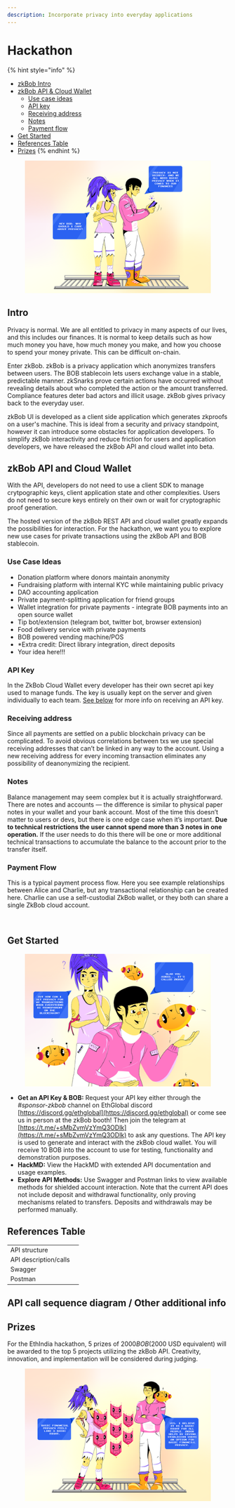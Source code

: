 ```yaml
---
description: Incorporate privacy into everyday applications
---
```


# Hackathon

{% hint style="info" %}
* [zkBob Intro](hackathon.md#intro)
* [zkBob API & Cloud Wallet](hackathon.md#zkbob-api-and-cloud-wallet)
  * [Use case ideas](hackathon.md#use-case-examples)
  * [API key](hackathon.md#api-key)
  * [Receiving address](hackathon.md#receiving-address)
  * [Notes](hackathon.md#notes)
  * [Payment flow](hackathon.md#payment-flow)
* [Get Started](hackathon.md#get-started)
* [References Table](hackathon.md#references-table)
* [Prizes](hackathon.md#prizes)
{% endhint %}

<figure><img src="../.gitbook/assets/bob-privacy.png" alt=""><figcaption></figcaption></figure>

## Intro

Privacy is normal. We are all entitled to privacy in many aspects of our lives, and this includes our finances. It is normal to keep details such as how much money you have, how much money you make, and how you choose to spend your money private. This can be difficult on-chain.

Enter zkBob. zkBob is a privacy application which anonymizes transfers between users. The BOB stablecoin lets users exchange value in a stable, predictable manner. zkSnarks prove certain actions have occurred without revealing details about who completed the action or the amount transferred. Compliance features deter bad actors and illicit usage. zkBob gives privacy back to the everyday user.&#x20;

zkBob UI is developed as a client side application which generates zkproofs on a user's machine. This is ideal from a security and privacy standpoint, however it can introduce some obstacles for application developers.  To simplify zkBob interactivity and reduce friction for users and application developers, we have released the zkBob API and cloud wallet into beta.&#x20;

## zkBob API and Cloud Wallet

With the API, developers do not need to use a client SDK to manage crytpographic keys, client application state and other complexities. Users do not need to secure keys entirely on their own or wait for cryptographic proof generation.&#x20;

The hosted version of the zkBob REST API and cloud wallet greatly expands the possibilities for interaction. For the hackathon, we want you to explore new use cases for private transactions using the zkBob API and BOB stablecoin.&#x20;

### Use Case Ideas

* Donation platform where donors maintain anonymity
* Fundraising platform with internal KYC while maintaining public privacy
* DAO accounting application
* Private payment-splitting application for friend groups
* Wallet integration for private payments - integrate BOB payments into an open source wallet
* Tip bot/extension (telegram bot, twitter bot, browser extension)
* Food delivery service with private payments
* BOB powered vending machine/POS
* \*Extra credit: Direct library integration, direct deposits
* Your idea here!!!

### API Key

In the ZkBob Cloud Wallet every developer has their own secret api key used to manage funds. The key is usually kept on the server and given individually to each team. [See below](hackathon.md#get-started) for more info on receiving an API key.

### **Receiving address**

Since all payments are settled on a public blockchain privacy can be complicated. To avoid obvious correlations between txs we use special receiving addresses that can’t be linked in any way to the account. Using a new receiving address for every incoming transaction eliminates any possibility of deanonymizing the recipient.

### **Notes**

Balance management may seem complex but it is actually straightforward. There are notes and accounts — the difference is similar to physical paper notes in your wallet and your bank account. Most of the time this doesn’t matter to users or devs, but there is one edge case when it’s important. **Due to technical restrictions the user cannot spend more than 3 notes in one operation.** If the user needs to do this there will be one or more additional technical transactions to accumulate the balance to the account prior to the transfer itself.

### Payment Flow

This is a typical payment process flow. Here you see example relationships between Alice and Charlie, but any transactional relationship can be created here. Charlie can use a self-custodial ZkBob wallet, or they both can share a single ZkBob cloud account.

<figure><img src="https://lh4.googleusercontent.com/Ui2B8RryXkWAd467o90_hq7AgXYKb30yml5KHnQjm2BUmZ8RDGHCDXjp6ddEckiGHyclnD2Tu4gnIoe_5rA7S8d19I1ImQ4hvTyntuVudDy58OX16sC8t0_G5Tb9HUMg2UQbr6BA_9czusxSvrRkDUmmzNRSFAHyJ77ne12ILjTKjUM1CJMS0uI-vC5L" alt=""><figcaption></figcaption></figure>

## Get Started

<figure><img src="../.gitbook/assets/2.png" alt=""><figcaption></figcaption></figure>

* **Get an API Key & BOB:** Request your API key either through the _#sponsor-zkbob_ channel on EthGlobal discord [https://discord.gg/ethglobal](https://discord.gg/ethglobal) or come see us in person at the zkBob booth!  Then join the telegram at [https://t.me/+sMbZvmVzYmQ3ODlk](https://t.me/+sMbZvmVzYmQ3ODlk) to ask any questions. The API key is used to generate and interact with the zkBob cloud wallet. You will receive 10 BOB into the account to use for testing, functionality and demonstration purposes.
* **HackMD:** View the HackMD with extended API documentation and usage examples.
* **Explore API Methods:** Use Swagger and Postman links to view available methods for shielded account interaction. Note that the current API does not include deposit and withdrawal functionality, only proving mechanisms related to transfers. Deposits and withdrawals may be performed manually.

## References Table

|                       |   |
| --------------------- | - |
| API structure         |   |
| API description/calls |   |
| Swagger               |   |
| Postman               |   |

## API call sequence diagram / Other additional info

## Prizes

For the EthIndia hackathon, 5 prizes of $2000 BOB ($2000 USD equivalent) will be awarded to the top 5 projects utilizing the zkBob API. Creativity, innovation, and implementation will be considered during judging.

<figure><img src="../.gitbook/assets/zkBob-3.png" alt=""><figcaption></figcaption></figure>
